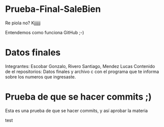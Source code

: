 # Prueba-Final-SaleBien
Re piola no? Kjjjjjj

Entendemos como funciona GitHub
;-)
# Datos finales

Integrantes: Escobar Gonzalo, Rivero Santiago, Mendez Lucas
Contenido de el repositorios: Datos finales y archivo c con el programa que te informa sobre los numeros que ingresaste.

# Prueba de que se hacer commits ;)
Esta es una prueba de que se hacer commits, y así aprobar la materia

test
